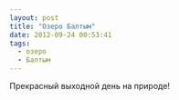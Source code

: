 ```yaml
---
layout: post
title: "Озеро Балтым"
date: 2012-09-24 00:53:41
tags:
  - озеро
  - Балтым
---
```

Прекрасный выходной день на природе!

